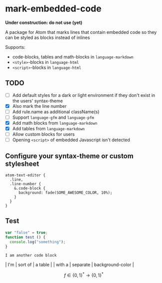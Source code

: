 # mark-embedded-code

**Under construction: do not use (yet)**

A package for Atom that marks lines that contain embedded code so they can be styled as blocks instead of inlines

Supports:

- code-blocks, tables and math-blocks in `language-markdown`
- `<style>`-blocks in `language-html`
- `<script>`-blocks in `language-html`

## TODO

- [ ] Add default styles for a dark or light environment if they don't exist in the users' syntax-theme
- [x] Also mark the line number
- [ ] Add rule.name as additional className(s)
- [ ] Support `language-gfm` and `language-pfm`
- [x] Add math blocks from `language-markdown`
- [x] Add tables from `language-markdown`
- [ ] Allow custom blocks for users
- [ ] Opening `<script>` of embedded Javascript isn't detected

## Configure your syntax-theme or custom stylesheet

```less
atom-text-editor {
  .line,
  .line-number {
    &.code-block {
      background: fade(SOME_AWESOME_COLOR, 10%);
    }
  }
}
```

## Test

```js
var "false" = true;
function test () {
  console.log("something");
}
```

```
I am another code block
```

| I'm    | sort of  | a table          |
| with a | separate | background-color |

$$
f \in \{0,1\}^*\to\{0,1\}^*
$$
